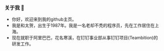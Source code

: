 ### 关于我 👋
- 你好，欢迎来到我的github主页。
- 我是和太贺，出生于1987年。我是一名老却不秃的程序员，先在工作居住在上海。
- 现在就职于阿里巴巴，花名寒溪，在钉钉事业部从事钉钉项目(Teambition)的研发工作。


<!--
**huotaihe/huotaihe** is a ✨ _special_ ✨ repository because its `README.md` (this file) appears on your GitHub profile.

Here are some ideas to get you started:

- 🔭 I’m currently working on ...
- 🌱 I’m currently learning ...
- 👯 I’m looking to collaborate on ...
- 🤔 I’m looking for help with ...
- 💬 Ask me about ...
- 📫 How to reach me: ...
- 😄 Pronouns: ...
- ⚡ Fun fact: ...
-->
